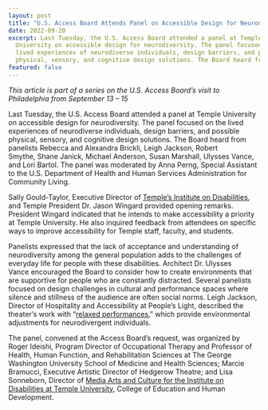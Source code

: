 ```yaml
---
layout: post
title: "U.S. Access Board Attends Panel on Accessible Design for Neurodiversity "
date: 2022-09-20
excerpt: Last Tuesday, the U.S. Access Board attended a panel at Temple
  University on accessible design for neurodiversity. The panel focused on the
  lived experiences of neurodiverse individuals, design barriers, and possible
  physical, sensory, and cognitive design solutions. The Board heard from . . .
featured: false
---
```

*This article is part of a series on the U.S. Access Board’s visit to Philadelphia from September 13 – 15*  

Last Tuesday, the U.S. Access Board attended a panel at Temple University on accessible design for neurodiversity. The panel focused on the lived experiences of neurodiverse individuals, design barriers, and possible physical, sensory, and cognitive design solutions. The Board heard from panelists Rebecca and Alexandra Brickli, Leigh Jackson, Robert Smythe, Shane Janick, Michael Anderson, Susan Marshall, Ulysses Vance, and Lori Bartol. The panel was moderated by Anna Perng, Special Assistant to the U.S. Department of Health and Human Services Administration for Community Living. 

Sally Gould-Taylor, Executive Director of [Temple’s Institute on Disabilities](https://disabilities.temple.edu/about), and Temple President Dr. Jason Wingard provided opening remarks. President Wingard indicated that he intends to make accessibility a priority at Temple University. He also inquired feedback from attendees on specific ways to improve accessibility for Temple staff, faculty, and students.

Panelists expressed that the lack of acceptance and understanding of neurodiversity among the general population adds to the challenges of everyday life for people with these disabilities. Architect Dr. Ulysses Vance encouraged the Board to consider how to create environments that are supportive for people who are constantly distracted. Several panelists focused on design challenges in cultural and performance spaces where silence and stillness of the audience are often social norms. Leigh Jackson, Director of Hospitality and Accessibility at People’s Light, described the theater’s work with “[relaxed performances](https://www.peopleslight.org/visit/accessibility/relaxed-performances/),” which provide environmental adjustments for neurodivergent individuals. 

The panel, convened at the Access Board’s request, was organized by Roger Ideishi, Program Director of Occupational Therapy and Professor of Health, Human Function, and Rehabilitation Sciences at The George Washington University School of Medicine and Health Sciences; Marcie Bramucci, Executive Artistic Director of Hedgerow Theatre; and Lisa Sonneborn, Director of [Media Arts and Culture for the Institute on Disabilities at Temple University](https://disabilities.temple.edu/advocacy/media-arts-culture), College of Education and Human Development.